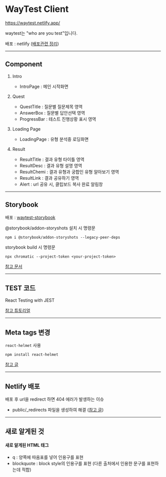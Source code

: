 # WayTest Client

https://waytest.netlify.app/

waytest는 "who are you test"입니다.

배포 : netlify ([배포관련 정리](https://velog.io/@feyouhyun0957/react-netlify-%EB%B0%B0%ED%8F%AC))

---

## Component

1. Intro

   -  IntroPage : 메인 시작화면

2. Quest

   -  QuestTitle : 질문별 질문제목 영역
   -  AnswerBox : 질문별 답안선택 영역
   -  ProgressBar : 테스트 진행상황 표시 영역

3. Loading Page

   -  LoadingPage : 유형 분석중 로딩화면

4. Result
   -  ResultTitle : 결과 유형 타이틀 영역
   -  ResultDesc : 결과 유형 설명 영역
   -  ResultChemi : 결과 유형과 궁합인 유형 알아보기 영역
   -  ResultLink : 결과 공유하기 영역
   -  Alert : url 공유 시, 클립보드 복사 완료 알림창

---

## Storybook

배포 : [waytest-storybook](https://www.chromatic.com/library?appId=60ffba1633991c0039ce5588)

@storybook/addon-storyshots 설치 시 명령문

```
npm i @storybook/addon-storyshots --legacy-peer-deps
```

storybook build 시 명령문

```
npx chromatic --project-token <your-project-token>
```

[참고 문서](https://storybook.js.org/tutorials/intro-to-storybook/react/en/get-started/)

---

## TEST 코드

React Testing with JEST

[참고 튜토리얼](https://www.youtube.com/watch?v=ML5egqL3YFE&t=162s)

---

## Meta tags 변경

`react-helmet` 사용

```
npm install react-helmet
```

[참고 글](https://jeonghwan-kim.github.io/dev/2020/08/15/react-helmet.html)

---

## Netlify 배포

배포 후 url을 redirect 하면 404 에러가 발생하는 이슈

-  public/\_redirects 파일을 생성하여 해결 ([참고 글](https://www.freecodecamp.org/news/how-to-deploy-react-router-based-app-to-netlify/))

---

## 새로 알게된 것

#### 새로 알게된 HTML 태그

-  q : 양쪽에 따옴표를 넣어 인용구를 표현
-  blockquote : block style의 인용구를 표현 (다른 출처에서 인용한 문구를 표현하는데 적합)
